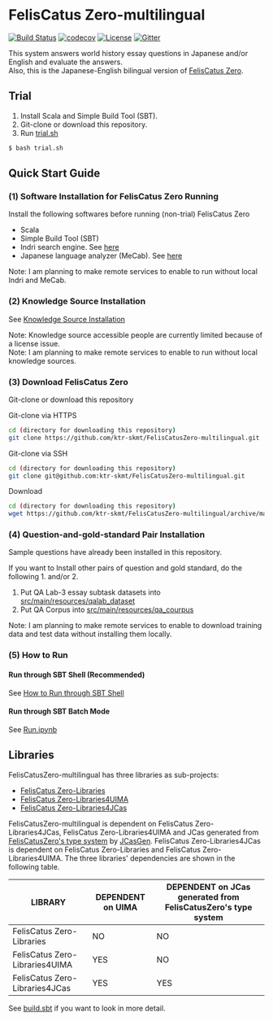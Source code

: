 # FelisCatus Zero-multilingual 
[![Build Status](https://travis-ci.org/ktr-skmt/FelisCatusZero-multilingual.svg?branch=master)](https://travis-ci.org/ktr-skmt/FelisCatusZero-multilingual)
[![codecov](https://codecov.io/gh/ktr-skmt/FelisCatusZero-multilingual/branch/master/graph/badge.svg)](https://codecov.io/gh/ktr-skmt/FelisCatusZero-multilingual)
[![License](https://img.shields.io/badge/License-Apache%202.0-blue.svg)](https://opensource.org/licenses/Apache-2.0)
[![Gitter](https://badges.gitter.im/Join%20Chat.svg)](https://gitter.im/FelisCatusZero-multilingual/Lobby?utm_source=share-link&utm_medium=link&utm_campaign=share-link)

This system answers world history essay questions in Japanese and/or English and evaluate the answers.  
Also, this is the Japanese-English bilingual version of <a href="https://github.com/ktr-skmt/FelisCatusZero">FelisCatus Zero</a>.

## Trial

1. Install Scala and Simple Build Tool (SBT).
1. Git-clone or download this repository.
1. Run <a href="https://github.com/ktr-skmt/FelisCatusZero-multilingual/blob/master/trial.sh">trial.sh</a>
```bash
$ bash trial.sh
```

## Quick Start Guide
### (1) Software Installation for FelisCatus Zero Running
Install the following softwares before running (non-trial) FelisCatus Zero
* Scala
* Simple Build Tool (SBT)
* Indri search engine. See <a href="https://github.com/ktr-skmt/FelisCatusZero/wiki/Install-Guide">here</a>  
* Japanese language analyzer (MeCab). See <a href="https://github.com/ktr-skmt/FelisCatusZero/wiki/Install-Guide">here</a>  

Note: I am planning to make remote services to enable to run without local Indri and MeCab.

### (2) Knowledge Source Installation
See [Knowledge Source Installation](tutorial/KnowledgeSourceInstallation.md)

Note: Knowledge source accessible people are currently limited because of a license issue.  
Note: I am planning to make remote services to enable to run without local knowledge sources.

### (3) Download FelisCatus Zero
Git-clone or download this repository

Git-clone via HTTPS
```bash
cd (directory for downloading this repository)
git clone https://github.com/ktr-skmt/FelisCatusZero-multilingual.git
```
Git-clone via SSH
```bash
cd (directory for downloading this repository)
git clone git@github.com:ktr-skmt/FelisCatusZero-multilingual.git
```
Download
```bash
cd (directory for downloading this repository)
wget https://github.com/ktr-skmt/FelisCatusZero-multilingual/archive/master.zip
```

### (4) Question-and-gold-standard Pair Installation
Sample questions have already been installed in this repository.

If you want to Install other pairs of question and gold standard, do the following 1. and/or 2.

1. Put QA Lab-3 essay subtask datasets into <a href="https://github.com/ktr-skmt/FelisCatusZero-multilingual/tree/master/src/main/resources/qalab_dataset">src/main/resources/qalab_dataset</a>
1. Put QA Corpus into <a href="https://github.com/ktr-skmt/FelisCatusZero-multilingual/tree/master/src/main/resources/qa_corpus">src/main/resources/qa_courpus</a>

Note: I am planning to make remote services to enable to download training data and test data without installing them locally.

### (5) How to Run
#### Run through SBT Shell (Recommended)
See [How to Run through SBT Shell](tutorial/HowToRunThroughSBTShell.md)

#### Run through SBT Batch Mode
See <a href="https://github.com/ktr-skmt/FelisCatusZero-multilingual/blob/master/tutorial/Run.ipynb">Run.ipynb</a>

## Libraries
FelisCatusZero-multilingual has three libraries as sub-projects:
* [FelisCatus Zero-Libraries](libraries/maven-repo)
* [FelisCatus Zero-Libraries4UIMA](libraries4uima/maven-repo)
* [FelisCatus Zero-Libraries4JCas](libraries4jcas/maven-repo)

FelisCatusZero-multilingual is dependent on FelisCatus Zero-Libraries4JCas, FelisCatus Zero-Libraries4UIMA and JCas generated from [FelisCatusZero's type system](src/main/resources/desc/ts) by [JCasGen](jcasgen).
FelisCatus Zero-Libraries4JCas is dependent on FelisCatus Zero-Libraries and FelisCatus Zero-Libraries4UIMA.
The three libraries' dependencies are shown in the following table.

LIBRARY | DEPENDENT on UIMA | DEPENDENT on JCas generated from FelisCatusZero's type system
---|---|---
FelisCatus Zero-Libraries | NO | NO
FelisCatus Zero-Libraries4UIMA | YES | NO
FelisCatus Zero-Libraries4JCas | YES | YES

See [build.sbt](build.sbt) if you want to look in more detail.


